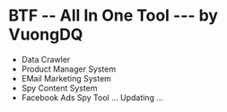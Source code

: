# BTF -- All In One Tool --- by VuongDQ
- Data Crawler
- Product Manager System
- EMail Marketing System
- Spy Content System
- Facebook Ads Spy Tool
... Updating ...

